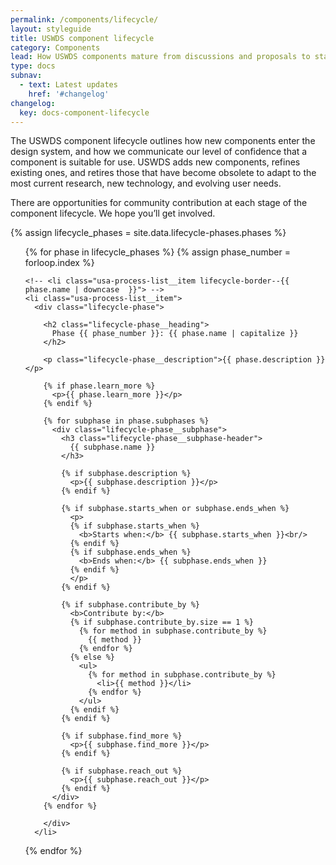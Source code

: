 ```yaml
---
permalink: /components/lifecycle/
layout: styleguide
title: USWDS component lifecycle
category: Components
lead: How USWDS components mature from discussions and proposals to stable production releases, or are deprecated and retired
type: docs
subnav:
  - text: Latest updates
    href: '#changelog'
changelog:
  key: docs-component-lifecycle
---
```


The USWDS component lifecycle outlines how new components enter the design system, and how we communicate our level of confidence that a component is suitable for use.
USWDS adds new components, refines existing ones, and retires those that have become obsolete to adapt to the most current research, new technology, and evolving user needs.

There are opportunities for community contribution at each stage of the component lifecycle. We hope you’ll get involved.

{% assign lifecycle_phases = site.data.lifecycle-phases.phases %}

<ol class="usa-process-list lifecycle-process margin-top-4">
  {% for phase in lifecycle_phases %}
    {% assign phase_number = forloop.index %}

    <!-- <li class="usa-process-list__item lifecycle-border--{{ phase.name | downcase  }}"> -->
    <li class="usa-process-list__item">
      <div class="lifecycle-phase">

        <h2 class="lifecycle-phase__heading">
          Phase {{ phase_number }}: {{ phase.name | capitalize }}
        </h2>

        <p class="lifecycle-phase__description">{{ phase.description }}</p>

        {% if phase.learn_more %}
          <p>{{ phase.learn_more }}</p>
        {% endif %}

        {% for subphase in phase.subphases %}
          <div class="lifecycle-phase__subphase">
            <h3 class="lifecycle-phase__subphase-header">
              {{ subphase.name }}
            </h3>

            {% if subphase.description %}
              <p>{{ subphase.description }}</p>
            {% endif %}

            {% if subphase.starts_when or subphase.ends_when %}
              <p>
              {% if subphase.starts_when %}
                <b>Starts when:</b> {{ subphase.starts_when }}<br/>
              {% endif %}
              {% if subphase.ends_when %}
                <b>Ends when:</b> {{ subphase.ends_when }}
              {% endif %}
              </p>
            {% endif %}

            {% if subphase.contribute_by %}
              <b>Contribute by:</b>
              {% if subphase.contribute_by.size == 1 %}
                {% for method in subphase.contribute_by %}
                  {{ method }}
                {% endfor %}
              {% else %}
                <ul>
                  {% for method in subphase.contribute_by %}
                    <li>{{ method }}</li>
                  {% endfor %}
                </ul>
              {% endif %}
            {% endif %}

            {% if subphase.find_more %}
              <p>{{ subphase.find_more }}</p>
            {% endif %}

            {% if subphase.reach_out %}
              <p>{{ subphase.reach_out }}</p>
            {% endif %}
          </div>
        {% endfor %}

        </div>
      </li>
  {% endfor %}
</ol>

